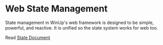 # Web State Management

State management in WinUp's web framework is designed to be simple, powerful, and reactive. It is unified so the state system works for web too.

Read [State Document](../state.md)